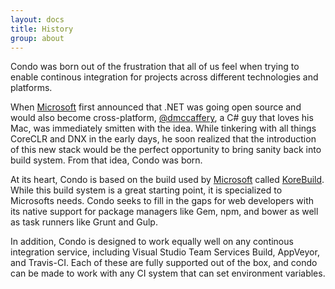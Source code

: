 ```yaml
---
layout: docs
title: History
group: about
---
```


Condo was born out of the frustration that all of us feel when trying to enable continous integration for projects across
different technologies and platforms.

When [Microsoft](http://www.microsoft.com) first announced that .NET was going open source and would also become cross-platform,
[@dmccaffery](https://github.com/dmccaffery), a C# guy that loves his Mac, was immediately smitten with the idea. While tinkering
with all things CoreCLR and DNX in the early days, he soon realized that the introduction of this new stack would be the perfect opportunity
to bring sanity back into build system. From that idea, Condo was born.

At its heart, Condo is based on the build used by [Microsoft](http://www.microsoft.com) called [KoreBuild](https://github.com/aspnet/universe).
While this build system is a great starting point, it is specialized to Microsofts needs. Condo seeks to fill in the gaps for web developers with
its native support for package managers like Gem, npm, and bower as well as task runners like Grunt and Gulp.

In addition, Condo is designed to work equally well on any continous integration service, including Visual Studio Team Services Build, AppVeyor,
and Travis-CI. Each of these are fully supported out of the box, and condo can be made to work with any CI system that can set environment variables.